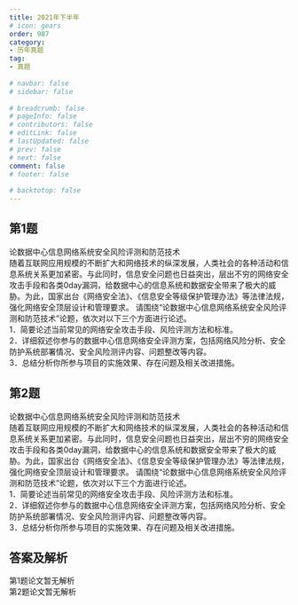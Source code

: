 ```yaml
---  
title: 2021年下半年  
# icon: gears  
order: 987  
category:  
- 历年真题  
tag:  
- 真题  
  
# navbar: false  
# sidebar: false  
  
# breadcrumb: false  
# pageInfo: false  
# contributors: false  
# editLink: false  
# lastUpdated: false  
# prev: false  
# next: false  
comment: false  
# footer: false  
  
# backtotop: false  
---  
```

## 第1题 ##

论数据中心信息网络系统安全风险评测和防范技术  
随着互联网应用规模的不断扩大和网络技术的纵深发展，人类社会的各种活动和信息系统关系更加紧密。与此同时，信息安全问题也日益突出，层出不穷的网络安全攻击手段和各类0day漏洞，给数据中心的信息系统和数据安全带来了极大的威胁。为此，国家出台《网络安全法》、《信息安全等级保护管理办法》等法律法规，强化网络安全顶层设计和管理要求。 请围绕“论数据中心信息网络系统安全风险评测和防范技术”论题，依次对以下三个方面进行论述。  
1．简要论述当前常见的网络安全攻击手段、风险评测方法和标准。  
2．详细叙述你参与的数据中心信息网络安全评测方案，包括网络风险分析、安全防护系统部署情况、安全风险测评内容、问题整改等内容。  
3．总结分析你所参与项目的实施效果、存在问题及相关改进措施。  


## 第2题 ##

论数据中心信息网络系统安全风险评测和防范技术  
随着互联网应用规模的不断扩大和网络技术的纵深发展，人类社会的各种活动和信息系统关系更加紧密。与此同时，信息安全问题也日益突出，层出不穷的网络安全攻击手段和各类0day漏洞，给数据中心的信息系统和数据安全带来了极大的威胁。为此，国家出台《网络安全法》、《信息安全等级保护管理办法》等法律法规，强化网络安全顶层设计和管理要求。 请围绕“论数据中心信息网络系统安全风险评测和防范技术”论题，依次对以下三个方面进行论述。  
1．简要论述当前常见的网络安全攻击手段、风险评测方法和标准。  
2．详细叙述你参与的数据中心信息网络安全评测方案，包括网络风险分析、安全防护系统部署情况、安全风险测评内容、问题整改等内容。  
3．总结分析你所参与项目的实施效果、存在问题及相关改进措施。  
  


## 答案及解析 ##

  

第1题论文暂无解析  
第2题论文暂无解析  

